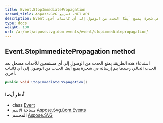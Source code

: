 ```yaml
---
title: Event.StopImmediatePropagation
second_title: Aspose.SVG لمرجع .NET API
description: Event طريقة. استدعاء هذه الطريقة يمنع الحدث من الوصول إلى أي مستمعين للأحداث مسجل بعد الحدث الحالي وعندما يتم إرساله في شجرة يمنع أيضًا الحدث من الوصول إلى أي كائنات أخرى.
type: docs
weight: 130
url: /ar/net/aspose.svg.dom.events/event/stopimmediatepropagation/
---
```

## Event.StopImmediatePropagation method

استدعاء هذه الطريقة يمنع الحدث من الوصول إلى أي مستمعين للأحداث مسجل بعد الحدث الحالي وعندما يتم إرساله في شجرة يمنع أيضًا الحدث من الوصول إلى أي كائنات أخرى.

```csharp
public void StopImmediatePropagation()
```

### أنظر أيضا

* class [Event](../)
* مساحة الاسم [Aspose.Svg.Dom.Events](../../event/)
* المجسم [Aspose.SVG](../../../)


